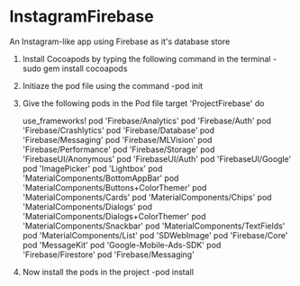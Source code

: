 # InstagramFirebase
An Instagram-like app using Firebase as it's database store

1. Install Cocoapods by typing the following command in the terminal
   -sudo gem install cocoapods
   
2. Initiaze the pod file using the command
   -pod init
   
3. Give the following pods in the Pod file
  target 'ProjectFirebase' do
  
   use_frameworks!
    pod 'Firebase/Analytics'
    pod 'Firebase/Auth'
    pod 'Firebase/Crashlytics'
    pod 'Firebase/Database'
    pod 'Firebase/Messaging'
    pod 'Firebase/MLVision'
    pod 'Firebase/Performance'
    pod 'Firebase/Storage'
    pod 'FirebaseUI/Anonymous'
    pod 'FirebaseUI/Auth'
    pod 'FirebaseUI/Google'
    pod 'ImagePicker'
    pod 'Lightbox'
    pod 'MaterialComponents/BottomAppBar'
    pod 'MaterialComponents/Buttons+ColorThemer'
    pod 'MaterialComponents/Cards'
    pod 'MaterialComponents/Chips'
    pod 'MaterialComponents/Dialogs'
    pod 'MaterialComponents/Dialogs+ColorThemer'
    pod 'MaterialComponents/Snackbar'
    pod 'MaterialComponents/TextFields'
    pod 'MaterialComponents/List'
    pod 'SDWebImage'
    pod 'Firebase/Core'
    pod 'MessageKit'
    pod 'Google-Mobile-Ads-SDK'
    pod 'Firebase/Firestore'
    pod 'Firebase/Messaging'
    
4. Now install the pods in the project
   -pod install
